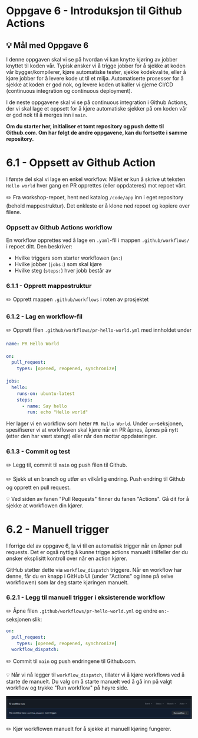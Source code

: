 # Oppgave 6 - Introduksjon til Github Actions

## :bulb: Mål med Oppgave 6

I denne oppgaven skal vi se på hvordan vi kan knytte kjøring av jobber knyttet til koden vår. Typisk ønsker vi å trigge jobber for å sjekke at koden vår bygger/kompilerer, kjøre automatiske tester, sjekke kodekvalite, eller å kjøre jobber for å levere kode ut til et miljø. Automatiserte prosesser for å sjekke at koden er god nok, og levere koden ut kaller vi gjerne CI/CD (continuous integration og continuous deployment).

I de neste oppgavene skal vi se på continuous integration i Github Actions, der vi skal lage et oppsett for å kjøre automatiske sjekker på om koden vår er god nok til å merges inn i `main`.

__Om du starter her, initialiser et tomt repository og push dette til Github.com. Om har følgt de andre oppgavene, kan du fortsette i samme repository.__ 


# 6.1 - Oppsett av Github Action

I første del skal vi lage en enkel workflow. Målet er kun å skrive ut teksten `Hello world` hver gang en PR opprettes (eller oppdateres) mot repoet vårt.

:pencil2: Fra workshop-repoet, hent ned katalog `/code/app` inn i eget repository (behold mappestruktur). Det enkleste er å klone ned repoet og kopiere over filene. 

### Oppsett av Github Actions workflow

En workflow opprettes ved å lage en `.yaml`-fil i mappen `.github/workflows/` i repoet ditt. Den beskriver:
- Hvilke triggers som starter workflowen (`on:`)
- Hvilke jobber (`jobs:`) som skal kjøre
- Hvilke steg (`steps:`) hver jobb består av

### 6.1.1 - Opprett mappestruktur
:pencil2: Opprett mappen `.github/workflows` i roten av prosjektet

### 6.1.2 - Lag en workflow-fil
:pencil2: Opprett filen `.github/workflows/pr-hello-world.yml` med innholdet under

```yaml
name: PR Hello World

on:
  pull_request:
    types: [opened, reopened, synchronize]

jobs:
  hello:
    runs-on: ubuntu-latest
    steps:
      - name: Say hello
        run: echo "Hello world"
```

Her lager vi en workflow som heter `PR Hello World`. Under `on`-seksjonen, spesifiserer vi at workflowen skal kjøre når en PR åpnes, åpnes på nytt (etter den har vært stengt) eller når den mottar oppdateringer. 

### 6.1.3 - Commit og test
:pencil2: Legg til, commit til `main` og push filen til Github.

:pencil2: Sjekk ut en branch og utfør en vilkårlig endring. Push endring til Github og opprett en pull request.

:bulb:  Ved siden av fanen "Pull Requests" finner du fanen "Actions". Gå dit for å sjekke at workflowen din kjører. 

# 6.2 - Manuell trigger

I forrige del av oppgave 6, la vi til en automatisk trigger når en åpner pull requests. Det er også nyttig å kunne trigge actions manuelt i tilfeller der du ønsker eksplisitt kontroll over når en action kjører.

GitHub støtter dette via `workflow_dispatch` triggere. Når en workflow har denne, får du en knapp i GitHub UI (under "Actions" og inne på selve workflowen) som lar deg starte kjøringen manuelt.

### 6.2.1 - Legg til manuell trigger i eksisterende workflow
:pencil2: Åpne filen `.github/workflows/pr-hello-world.yml` og endre `on:`-seksjonen slik:

```yaml
on:
  pull_request:
    types: [opened, reopened, synchronize]
  workflow_dispatch:
```

:pencil2: Commit til `main` og push endringene til Github.com. 


:bulb: Når vi nå legger til `workflow_dispatch`, tillater vi å kjøre workflows ved å starte de manuelt. Du valg om å starte manuelt ved å gå inn på valgt workflow og trykke "Run workflow" på høyre side. 

![alt text](workflow_dispatch.png)

:pencil2: Kjør workflowen manuelt for å sjekke at manuell kjøring fungerer.